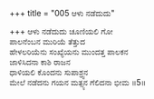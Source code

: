 +++
title = "005 ಆಳು ನಡೆದುದು"

+++
ಆಳು ನಡೆದುದು ಚೂಣಿಯಲಿ ಗೋ  
ಪಾಲನೆಂಬನ ಮುರಿಯೆ ತೆತ್ತುದ  
ಹೇಳಲರಿಯೆನು ಸಂಖ್ಯೆಯನು ಮುಂದತ್ತ ಪಾಲಕನ  
ಜಾಳಿಸಿದನಾ ಕಾಶಿ ರಾಜನ   
ಧಾಳಿಯಲಿ ಕೊಂದನು ಸುಪಾಶ್ರ್ವನ  
ಮೇಲೆ ನಡೆದನು ಗಯನ ಮತ್ಸ್ಯನ ಗೆಲಿದನಾ ಭೀಮ    ॥5॥